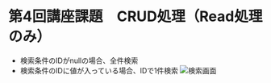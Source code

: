 # 第4回講座課題　CRUD処理（Read処理のみ）

- 検索条件のIDがnullの場合、全件検索
- 検索条件のIDに値が入っている場合、IDで1件検索
![検索画面](https://user-images.githubusercontent.com/97335620/152645796-53c520d3-cc92-49eb-8f49-2b844b888ada.png)
